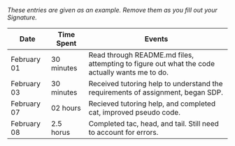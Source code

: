 *These entries are given as an example. Remove them as you fill out your Signature.*

| Date         | Time Spent | Events
|--------------|------------|--------------------
| February 01  | 30 minutes | Read through README.md files, attempting to figure out what the code actually wants me to do.
| February 03  | 30 minutes | Received tutoring help to understand the requirements of assignment, began SDP.
| February 07  | 02 hours   | Recieved tutoring help, and completed cat, improved pseudo code.
| February 08  | 2.5 horus  | Completed tac, head, and tail. Still need to account for errors.
